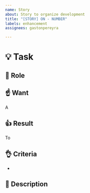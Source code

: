 ```yaml
---
name: Story
about: Story to organize development
title: "[STORY] ON - NUMBER"
labels: enhancement
assignees: gastonpereyra

---
```


# :bulb: Task
## :busts_in_silhouette: Role


##  :point_up: Want
A 

##  :+1: Result
To 

##  :ok_hand: Criteria
- 

##  :blue_book: Description
